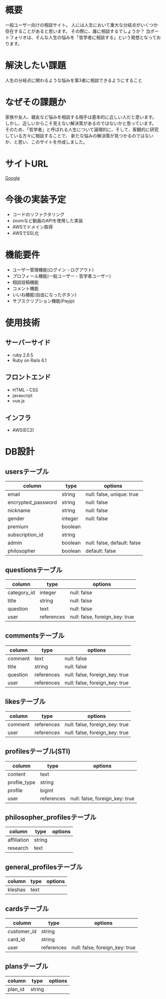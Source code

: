 # 概要
一般ユーザー向けの相談サイト。
人には人生において重大な分岐点がいくつか存在することがあると思います。
その際に、誰に相談するでしょうか？
当ポートフォリオは、そんな人生の悩みを「哲学者に相談する」という発想となっております。

# 解決したい課題
人生の分岐点に関わるような悩みを第3者に相談できるようにすること

# なぜその課題か
家族や友人、親友など悩みを相談する相手は基本的に近しい人だと思います。
しかし、近しいからこそ見えない解決策があるのではないかと思っています。
そのため、「哲学者」と呼ばれる人生について論理的に、そして、客観的に研究している方々に相談することで、
新たな悩みの解決策が見つかるのではないか、と思い、このサイトを作成しました。

# サイトURL
[Google](http://52.192.219.78/)

# 今後の実装予定
- コードのリファクタリング
- zoomなど動画のAPIを使用した実装
- AWSでドメイン取得
- AWSでSSL化

# 機能要件
- ユーザー管理機能(ログイン・ログアウト)
- プロフィール機能(一般ユーザー・哲学者ユーザー)
- 相談投稿機能
- コメント機能
- いいね機能(自由になったボタン)
- サブスクリプション機能(Payjp)

# 使用技術
## サーバーサイド
- ruby 2.6.5
- Ruby on Rails 6.1

## フロントエンド
- HTML・CSS
- javascript
- vue.js

## インフラ
- AWS(EC2)

# DB設計
## usersテーブル

|column                 |type      |options                       |
|-----------------------|----------|------------------------------|
|email                  |string    |null: false, unique: true     |
|encrypted_password     |string    |null: false                   |
|nickname               |string    |null: false                   |
|gender                 |integer   |null: false                   |
|premium                |boolean   |                              |
|subscription_id        |string    |                              |
|admin                  |boolean   |null: false, default: false   |
|philosopher            |boolean   |default: false                |

## questionsテーブル

|column                 |type      |options                       |
|-----------------------|----------|------------------------------|
|category_id            |integer   |null: false                   |
|title                  |string    |null: false                   |
|question               |text      |null: false                   |
|user                   |references|null: false, foreign_key: true|

## commentsテーブル

|column                 |type      |options                       |
|-----------------------|----------|------------------------------|
|comment                |text      |null: false                   |
|title                  |string    |null: false                   |
|question               |references|null: false, foreign_key: true|
|user                   |references|null: false, foreign_key: true|

## likesテーブル

|column                 |type      |options                       |
|-----------------------|----------|------------------------------|
|comment                |references|null: false, foreign_key: true|
|user                   |references|null: false, foreign_key: true|


## profilesテーブル(STI)

|column                 |type      |options                       |
|-----------------------|----------|------------------------------|
|content                |text      |                              |
|profile_type           |string    |                              |
|profile                |bigint    |                              |
|user                   |references|null: false, foreign_key: true|

## philosopher_profilesテーブル

|column                 |type      |options                       |
|-----------------------|----------|------------------------------|
|affiliation            |string    |                              |
|research               |text      |                              |

## general_profilesテーブル

|column                 |type      |options                       |
|-----------------------|----------|------------------------------|
|kleshas                |text      |                              |

## cardsテーブル

|column                 |type      |options                       |
|-----------------------|----------|------------------------------|
|customer_id            |string    |                              |
|card_id                |string    |                              |
|user                   |references|null: false, foreign_key: true|

## plansテーブル

|column                 |type      |options                       |
|-----------------------|----------|------------------------------|
|plan_id                |string    |                              |